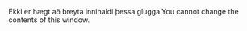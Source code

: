 <span data-ttu-id="8674e-101">Ekki er hægt að breyta innihaldi þessa glugga.</span><span class="sxs-lookup"><span data-stu-id="8674e-101">You cannot change the contents of this window.</span></span>